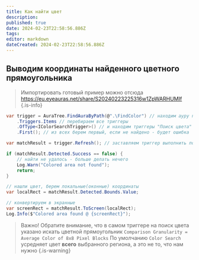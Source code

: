 ```yaml
---
title: Как найти цвет
description: 
published: true
date: 2024-02-23T22:58:56.886Z
tags: 
editor: markdown
dateCreated: 2024-02-23T22:58:56.886Z
---
```


## Выводим координаты найденного цветного прямоугольника
> Импортировать готовый пример можно отсюда https://eu.eyeauras.net/share/S20240223225316w1ZpWARHUMIf
{.is-info}


```csharp
var trigger = AuraTree.FindAuraByPath(@".\FindColor") // находим ауру по имени
    .Triggers.Items // перебираем все триггеры
    .OfType<IColorSearchTrigger>() // и находим триггеры "Поиск цвета"
    .First(); // из всех берем первый, если не найдено - будет ошибка

var matchResult = trigger.Refresh(); // заставляем триггер выполнить поиск

if (matchResult.Detected.Success == false) {
    // найти не удалось - больше делать нечего
    Log.Warn("Colored area not found");
    return;
}

// нашли цвет, берем локальные(оконные) координаты
var localRect = matchResult.Detected.Bounds.Value;

// конвертируем в экранные
var screenRect = matchResult.ToScreen(localRect);
Log.Info($"Colored area found @ {screenRect}");
```
> Важно! Обратите внимание, что в самом триггере на поиск цвета указано искать цветной прямоугольник `Comparison Granularity = Average Color of 8x8 Pixel Blocks`
> По умолчанию `Color Search` усредняет цвет **всего** выбранного региона, а это не то, что нам нужно
{.is-warning}

